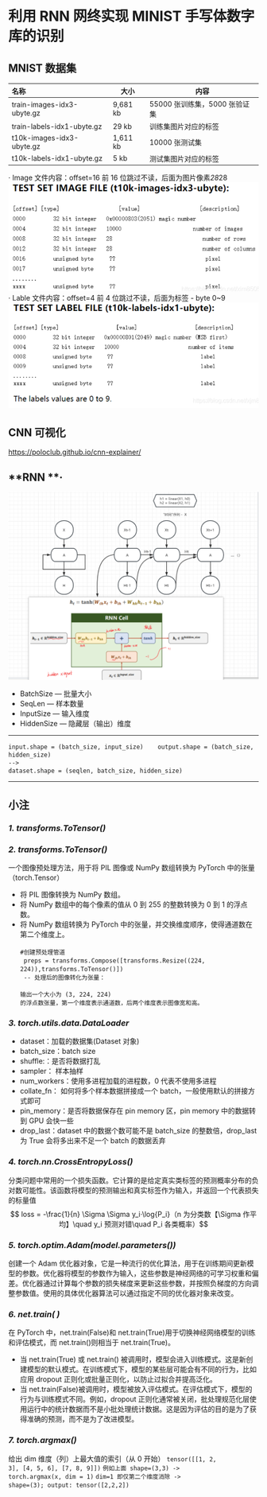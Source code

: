 # 利用 RNN 网终实现 MINIST 手写体数字库的识别

## **MNIST 数据集**

| 名称                       | 大小     | 内容                          |
| :------------------------- | -------- | ----------------------------- |
| train-images-idx3-ubyte.gz | 9,681 kb | 55000 张训练集，5000 张验证集 |
| train-labels-idx1-ubyte.gz | 29 kb    | 训练集图片对应的标签          |
| t10k-images-idx3-ubyte.gz  | 1,611 kb | 10000 张测试集                |
| t10k-labels-idx1-ubyte.gz  | 5 kb     | 测试集图片对应的标签          |

· Image 文件内容：offset=16 前 16 位跳过不读，后面为图片像素*28*28
![这是图片](./Others/RMI_IF.png "IF")
· Lable 文件内容：offset=4 前 4 位跳过不读，后面为标签 - byte 0~9
![这是图片](./Others/RMI_LF.png "LF")

## **CNN 可视化**

https://poloclub.github.io/cnn-explainer/

## **RNN **·

![这是图片](./Others/RMI_rnn.png "RNN")

-   BatchSize — 批量大小
-   SeqLen — 样本数量
-   InputSize — 输入维度
-   HiddenSize — 隐藏层（输出）维度

---

    input.shape = (batch_size, input_size)    output.shape = (batch_size, hidden_size)
    -->
    dataset.shape = (seqlen, batch_size, hidden_size)

---

## **小注**

### **_1. transforms.ToTensor()_**

### **_2. transforms.ToTensor()_**

一个图像预处理方法，用于将 PIL 图像或 NumPy 数组转换为 PyTorch 中的张量（torch.Tensor）

-   将 PIL 图像转换为 NumPy 数组。
-   将 NumPy 数组中的每个像素的值从 0 到 255 的整数转换为 0 到 1 的浮点数。
-   将 NumPy 数组转换为 PyTorch 中的张量，并交换维度顺序，使得通道数在第二个维度上。
    <br>
    <code> #创建预处理管道<br>
    preps = transforms.Compose([transforms.Resize((224, 224)),transforms.ToTensor()])
    <br> -- 处理后的图像转化为张量：
    <br> 输出一个大小为 (3, 224, 224) 的浮点数张量，第一个维度表示通道数，后两个维度表示图像宽和高。
    </code>

### **_3. torch.utils.data.DataLoader_**

-   dataset：加载的数据集(Dataset 对象)
-   batch_size：batch size
-   shuffle:：是否将数据打乱
-   sampler： 样本抽样
-   num_workers：使用多进程加载的进程数，0 代表不使用多进程
-   collate_fn： 如何将多个样本数据拼接成一个 batch，一般使用默认的拼接方式即可
-   pin_memory：是否将数据保存在 pin memory 区，pin memory 中的数据转到 GPU 会快一些
-   drop_last：dataset 中的数据个数可能不是 batch_size 的整数倍，drop_last 为 True 会将多出来不足一个 batch 的数据丢弃

### **_4. torch.nn.CrossEntropyLoss()_**

分类问题中常用的一个损失函数。它计算的是给定真实类标签的预测概率分布的负对数可能性。该函数将模型的预测输出和真实标签作为输入，并返回一个代表损失的标量值
$$ loss = -\frac{1}{n} \Sigma \Sigma y_i·\log{P_i}（n 为分类数【\Sigma 作平均】\quad y_i 预测对错\quad P_i 各类概率）$$

### **_5. torch.optim.Adam(model.parameters())_**

创建一个 Adam 优化器对象，它是一种流行的优化算法，用于在训练期间更新模型的参数。优化器将模型的参数作为输入，这些参数是神经网络的可学习权重和偏差。优化器通过计算每个参数的损失梯度来更新这些参数，并按照负梯度的方向调整参数值。使用的具体优化器算法可以通过指定不同的优化器对象来改变。

### **_6. net.train( )_**

在 PyTorch 中，net.train(False)和 net.train(True)用于切换神经网络模型的训练和评估模式，而 net.train()则相当于 net.train(True)。

-   当 net.train(True) 或 net.train() 被调用时，模型会进入训练模式。这是新创建模型的默认模式。在训练模式下，模型的某些层可能会有不同的行为，比如应用 dropout 正则化或批量正则化，以防止过拟合并提高泛化。
-   当 net.train(False)被调用时，模型被放入评估模式。在评估模式下，模型的行为与训练模式不同。例如，dropout 正则化通常被关闭，批处理规范化层使用运行中的统计数据而不是小批处理统计数据。这是因为评估的目的是为了获得准确的预测，而不是为了改进模型。

### **_7. torch.argmax()_**

给出 dim 维度（列）上最大值的索引（从 0 开始）
<code>tensor([[1, 2, 3], [4, 5, 6], [7, 8, 9]])</code>
<code>例如上面 shape=(3,3) -> torch.argmax(x, dim = 1)</code>
<code>dim=1 即仅第二个维度消除 -> shape=(3); output: tensor([2,2,2])</code>
